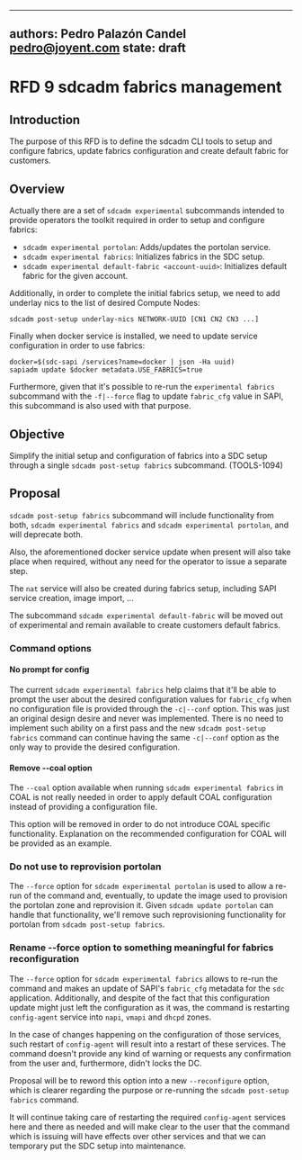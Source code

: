 ----
authors: Pedro Palazón Candel <pedro@joyent.com>
state: draft
----

<!--
    This Source Code Form is subject to the terms of the Mozilla Public
    License, v. 2.0. If a copy of the MPL was not distributed with this
    file, You can obtain one at http://mozilla.org/MPL/2.0/.
-->

<!--
    Copyright 2015 Joyent Inc.
-->

# RFD 9 sdcadm fabrics management

## Introduction

The purpose of this RFD is to define the sdcadm CLI tools to setup and
configure fabrics, update fabrics configuration and create default
fabric for customers.

## Overview

Actually there are a set of `sdcadm experimental` subcommands intended to
provide operators the toolkit required in order to setup and configure
fabrics:

- `sdcadm experimental portolan`: Adds/updates the portolan service.
- `sdcadm experimental fabrics`: Initializes fabrics in the SDC setup.
- `sdcadm experimental default-fabric <account-uuid>`: Initializes default
  fabric for the given account.

Additionally, in order to complete the initial fabrics setup, we need to
add underlay nics to the list of desired Compute Nodes:

    sdcadm post-setup underlay-nics NETWORK-UUID [CN1 CN2 CN3 ...]

Finally when docker service is installed, we need to update service
configuration in order to use fabrics:

    docker=$(sdc-sapi /services?name=docker | json -Ha uuid)
    sapiadm update $docker metadata.USE_FABRICS=true

Furthermore, given that it's possible to re-run the `experimental fabrics`
subcommand with the `-f|--force` flag to update `fabric_cfg` value in SAPI,
this subcommand is also used with that purpose.

## Objective

Simplify the initial setup and configuration of fabrics into a SDC setup
through a single `sdcadm post-setup fabrics` subcommand. (TOOLS-1094)

## Proposal

`sdcadm post-setup fabrics` subcommand will include functionality from both,
`sdcadm experimental fabrics` and `sdcadm experimental portolan`, and will
deprecate both.

Also, the aforementioned docker service update when present will also
take place when required, without any need for the operator to issue a
separate step.

The `nat` service will also be created during fabrics setup, including SAPI
service creation, image import, ...

The subcommand `sdcadm experimental default-fabric` will be moved out of
experimental and remain available to create customers default fabrics.

### Command options

#### No prompt for config

The current `sdcadm experimental fabrics` help claims that it'll be able to
prompt the user about the desired configuration values for `fabric_cfg` when no
configuration file is provided through the `-c|--conf` option. This was just
an original design desire and never was implemented. There is no need to
implement such ability on a first pass and the new `sdcadm post-setup fabrics`
command can continue having the same `-c|--conf` option as the only way to
provide the desired configuration.

#### Remove --coal option

The `--coal` option available when running `sdcadm experimental fabrics` in
COAL is not really needed in order to apply default COAL configuration instead
of providing a configuration file.

This option will be removed in order to do not introduce COAL specific
functionality. Explanation on the recommended configuration for COAL will
be provided as an example.

### Do not use to reprovision portolan

The `--force` option for `sdcadm experimental portolan` is used to allow a
re-run of the command and, eventually, to update the image used to provision
the portolan zone and reprovision it. Given `sdcadm update portolan` can handle
that functionality, we'll remove such reprovisioning functionality for portolan
from `sdcadm post-setup fabrics`.

### Rename --force option to something meaningful for fabrics reconfiguration

The `--force` option for `sdcadm experimental fabrics` allows to re-run the
command and makes an update of SAPI's `fabric_cfg` metadata for the `sdc`
application. Additionally, and despite of the fact that this configuration
update might just left the configuration as it was, the command is restarting
`config-agent` service into `napi`, `vmapi` and `dhcpd` zones.

In the case of changes happening on the configuration of those services,
such restart of `config-agent` will result into a restart of these services.
The command doesn't provide any kind of warning or requests any confirmation
from the user and, furthermore, didn't locks the DC.

Proposal will be to reword this option into a new `--reconfigure` option, which
is clearer regarding the purpose or re-running the `sdcadm post-setup fabrics`
command.

It will continue taking care of restarting the required `config-agent` services
here and there as needed and will make clear to the user that the command which
is issuing will have effects over other services and that we can temporary put
the SDC setup into maintenance.

